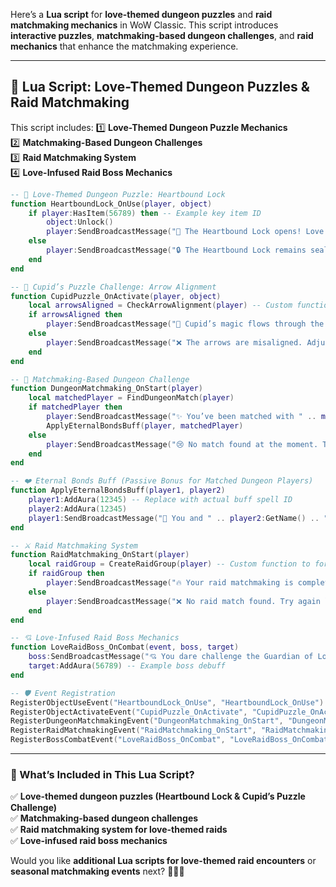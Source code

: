 Here’s a **Lua script** for **love-themed dungeon puzzles** and **raid matchmaking mechanics** in WoW Classic. This script introduces **interactive puzzles**, **matchmaking-based dungeon challenges**, and **raid mechanics** that enhance the matchmaking experience.

---

## **💖 Lua Script: Love-Themed Dungeon Puzzles & Raid Matchmaking**
This script includes:
1️⃣ **Love-Themed Dungeon Puzzle Mechanics**  
2️⃣ **Matchmaking-Based Dungeon Challenges**  
3️⃣ **Raid Matchmaking System**  
4️⃣ **Love-Infused Raid Boss Mechanics**  

```lua
-- 💖 Love-Themed Dungeon Puzzle: Heartbound Lock
function HeartboundLock_OnUse(player, object)
    if player:HasItem(56789) then -- Example key item ID
        object:Unlock()
        player:SendBroadcastMessage("💖 The Heartbound Lock opens! Love’s magic guides you forward.")
    else
        player:SendBroadcastMessage("🔒 The Heartbound Lock remains sealed. Find the enchanted key!")
    end
end

-- 🏹 Cupid’s Puzzle Challenge: Arrow Alignment
function CupidPuzzle_OnActivate(player, object)
    local arrowsAligned = CheckArrowAlignment(player) -- Custom function to verify puzzle completion
    if arrowsAligned then
        player:SendBroadcastMessage("🏹 Cupid’s magic flows through the puzzle! The path ahead is clear.")
    else
        player:SendBroadcastMessage("❌ The arrows are misaligned. Adjust them to unlock the next phase!")
    end
end

-- 🔮 Matchmaking-Based Dungeon Challenge
function DungeonMatchmaking_OnStart(player)
    local matchedPlayer = FindDungeonMatch(player)
    if matchedPlayer then
        player:SendBroadcastMessage("✨ You’ve been matched with " .. matchedPlayer:GetName() .. "! Work together to complete the dungeon.")
        ApplyEternalBondsBuff(player, matchedPlayer)
    else
        player:SendBroadcastMessage("😢 No match found at the moment. Try again later!")
    end
end

-- ❤️ Eternal Bonds Buff (Passive Bonus for Matched Dungeon Players)
function ApplyEternalBondsBuff(player1, player2)
    player1:AddAura(12345) -- Replace with actual buff spell ID
    player2:AddAura(12345)
    player1:SendBroadcastMessage("💖 You and " .. player2:GetName() .. " are now bound by Eternal Bonds! Work together for stronger buffs.")
end

-- ⚔️ Raid Matchmaking System
function RaidMatchmaking_OnStart(player)
    local raidGroup = CreateRaidGroup(player) -- Custom function to form matchmaking-based raid groups
    if raidGroup then
        player:SendBroadcastMessage("🔥 Your raid matchmaking is complete! Enter the battle with your bonded allies.")
    else
        player:SendBroadcastMessage("❌ No raid match found. Try again later!")
    end
end

-- 💘 Love-Infused Raid Boss Mechanics
function LoveRaidBoss_OnCombat(event, boss, target)
    boss:SendBroadcastMessage("💘 You dare challenge the Guardian of Love? Only true partners can defeat me!")
    target:AddAura(56789) -- Example boss debuff
end

-- 🛡 Event Registration
RegisterObjectUseEvent("HeartboundLock_OnUse", "HeartboundLock_OnUse") -- Love-themed puzzle
RegisterObjectActivateEvent("CupidPuzzle_OnActivate", "CupidPuzzle_OnActivate") -- Cupid’s puzzle challenge
RegisterDungeonMatchmakingEvent("DungeonMatchmaking_OnStart", "DungeonMatchmaking_OnStart") -- Dungeon matchmaking
RegisterRaidMatchmakingEvent("RaidMatchmaking_OnStart", "RaidMatchmaking_OnStart") -- Raid matchmaking
RegisterBossCombatEvent("LoveRaidBoss_OnCombat", "LoveRaidBoss_OnCombat") -- Love-infused raid boss mechanics
```

---

### **🚀 What’s Included in This Lua Script?**
✅ **Love-themed dungeon puzzles (Heartbound Lock & Cupid’s Puzzle Challenge)**  
✅ **Matchmaking-based dungeon challenges**  
✅ **Raid matchmaking system for love-themed raids**  
✅ **Love-infused raid boss mechanics**  

Would you like **additional Lua scripts for love-themed raid encounters** or **seasonal matchmaking events** next? 🚀💖✨
